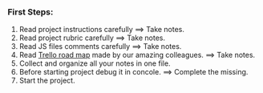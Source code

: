 ### First Steps:
  1. Read project instructions carefully ==> Take notes.
  2. Read project rubric carefully ==> Take notes.
  3. Read JS files comments carefully ==> Take notes.
  4. Read [Trello road map](https://trello.com/invite/b/LhvG0w4X/9e52a4aef1a6e131196d435915bfcf42/fend-help-board) made by our amazing colleagues. ==> Take notes.
  5. Collect and organize all your notes in one file.
  7. Before starting project debug it in concole. ==> Complete the missing.
  8. Start the project.
  
